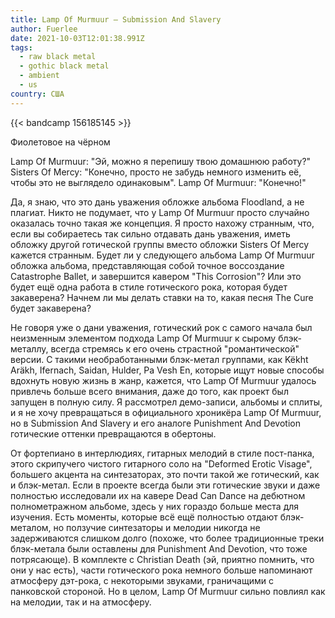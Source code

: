 ```yaml
---
title: Lamp Of Murmuur — Submission And Slavery
author: Fuerlee
date: 2021-10-03T12:01:38.991Z
tags:
  - raw black metal
  - gothic black metal
  - ambient
  - us
country: США
---
```

{{< bandcamp 156185145 >}}

Фиолетовое на чёрном

Lamp Of Murmuur: "Эй, можно я перепишу твою домашнюю работу?" Sisters Of Mercy: "Конечно, просто не забудь немного изменить её, чтобы это не выглядело одинаковым". Lamp Of Murmuur: "Конечно!"

Да, я знаю, что это дань уважения обложке альбома Floodland, а не плагиат. Никто не подумает, что у Lamp Of Murmuur просто случайно оказалась точно такая же концепция. Я просто нахожу странным, что, если вы собираетесь так сильно отдавать дань уважения, иметь обложку другой готической группы вместо обложки Sisters Of Mercy кажется странным. Будет ли у следующего альбома Lamp Of Murmuur обложка альбома, представляющая собой точное воссоздание Catastrophe Ballet, и завершится кавером "This Corrosion"? Или это будет ещё одна работа в стиле готического рока, которая будет закаверена? Начнем ли мы делать ставки на то, какая песня The Cure будет закаверена?

Не говоря уже о дани уважения, готический рок с самого начала был неизменным элементом подхода Lamp Of Murmuur к сырому блэк-металлу, всегда стремясь к его очень страстной "романтической" версии. С такими необработанными блэк-метал группами, как Këkht Aräkh, Ifernach, Saidan, Hulder, Pa Vesh En, которые ищут новые способы вдохнуть новую жизнь в жанр, кажется, что Lamp Of Murmuur удалось привлечь больше всего внимания, даже до того, как проект был запущен в полную силу. Я рассмотрел демо-записи, альбомы и сплиты, и я не хочу превращаться в официального хроникёра Lamp Of Murmuur, но в Submission And Slavery и его аналоге Punishment And Devotion готические оттенки превращаются в обертоны.

От фортепиано в интерлюдиях, гитарных мелодий в стиле пост-панка, этого скрипучего чистого гитарного соло на "Deformed Erotic Visage", большего акцента на синтезаторах, это почти такой же готический, как и блэк-метал. Если в проекте всегда были эти готические звуки и даже полностью исследовали их на кавере Dead Can Dance на дебютном полнометражном альбоме, здесь у них гораздо больше места для изучения. Есть моменты, которые всё ещё полностью отдают блэк-металом, но ползучие синтезаторы и мелодии никогда не задерживаются слишком долго (похоже, что более традиционные треки блэк-метала были оставлены для Punishment And Devotion, что тоже потрясающе). В комплекте с Christian Death (эй, приятно помнить, что они у нас есть), части готического рока немного больше напоминают атмосферу дэт-рока, с некоторыми звуками, граничащими с панковской стороной. Но в целом, Lamp Of Murmuur сильно повлиял как на мелодии, так и на атмосферу.